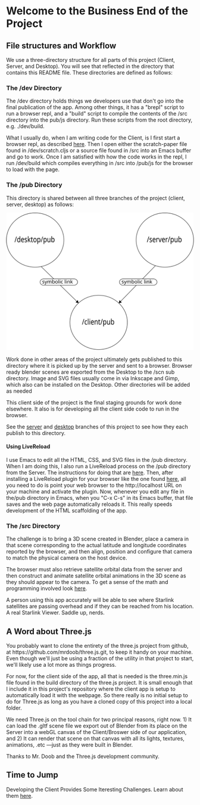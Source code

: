 <html>
<head></head>
<body>
<h1>Welcome to the Business End of the Project</h1>
<h2>File structures and Workflow</h1>
<p>We use a three-directory structure for all parts of this project (Client, Server, and Desktop).  You will see that reflected in the directory that contains this README file.  These directories are defined as follows:  

<h3>The /dev Directory</h3>
<p>The /dev directory holds things we developers use that don't go into the final publication of the app.  Among other things, it has a "brepl" script to run a browser repl, and a "build" script to compile the contents of the /src directory into the pub/js directory.  Run these scripts from the root directory, e.g. ./dev/build.</p>  

<p>What I usually do, when I am writing code for the Client, is I first start a browser repl, as described <a href="https://github.com/tecumsehcommunications/StarlinkViewer/tree/master/repls#the-client-browser-repl">here</a>.  Then I open either the scratch-paper file found in /dev/scratch.cljs or a source file found in /src into an Emacs buffer and go to work.  Once I am satisfied with how the code works in the repl, I run /dev/build which compiles everything in /src into /pub/js for the browser to load with the page.</p>

<h3>The /pub Directory </h3>
<p>This directory is shared between all three branches of the project (client, server, desktop) as follows:</p>
<img src="dev/fileStructure.svg"></img>
<p>Work done in other areas of the project ultimately gets published to this directory where it is picked up by the server and sent to a browser.  Browser ready blender scenes are exported from the Desktop to the /scn sub directory.  Image and SVG files usually come in via Inkscape and Gimp, which also can be installed on the Desktop.  Other directories will be added as needed</p>

<p>This client side of the project is the final staging grounds for work done elsewhere.  It also is for developing all the client side code to run in the browser.  </p>

<p>See the <a href="https://github.com/tecumsehcommunications/StarlinkViewer/tree/master/server">server</a> and <a href="https://github.com/tecumsehcommunications/StarlinkViewer/tree/master/desktop">desktop</a> branches of this project to see how they each publish to this directory.</p>

<h4>Using LiveReload</h4>

<p>I use Emacs to edit all the HTML, CSS, and SVG files in the /pub directory.  When I am doing this, I also run a LiveReload process on the /pub directory from the Server.  The instructions for doing that are <a href="">here</a>. Then, after installing a LiveReload plugin for your browser like the one found <a href="https://chrome.google.com/webstore/detail/livereload/jnihajbhpnppcggbcgedagnkighmdlei?hl=en">here</a>, all you need to do is point your web browser to the http://localhost URL on your machine and activate the plugin. Now, whenever you edit any file in the/pub directory in Emacs, when you "C-x C-s" in its Emacs buffer, that file saves and the web page automatically reloads it. This really speeds development of the HTML scaffolding of the app. </p> 

<h3>The /src Directory </h3>
<p>The challenge is to bring a 3D scene created in Blender, place a camera in that scene corresponding to the actual latitude and longitude coordinates reported by the browser, and then align, position and configure that camera to match the physical camera on the host device.</p>
<p>The browser must also retrieve satellite orbital data from the server and then construct and animate satellite orbital animations in the 3D scene as they should appear to the camera.  To get a sense of the math and programming involved look <a href="https://github.com/tecumsehcommunications/StarlinkViewer/tree/master/client/dev">here</a>.</p> 

 <p>A person using this app accurately will be able to see where Starlink satellites are passing overhead and if they can be reached from his location.  A real Starlink Viewer.  Saddle up, nerds.</p>

<h2>A Word about Three.js</h2>

<p>You probably want to clone the entirety of the three.js project from github, at https://github.com/mrdoob/three.js.git, 
to keep it handy on your machine. Even though we'll just be using a fraction of the utility in that project to start, we'll likely 
use a lot more as things progress.</p>  

<p>For now, for the client side of the app, all that is needed is the three.min.js file found in the build directory of the three.js 
project.  It is small enough that I include it in this project's repository where the client app is setup to automatically load it with 
the webpage. So there really is no initial setup to do for Three.js as long as you have a cloned copy of this project into a local folder.</p>

<p>We need Three.js on the tool chain for two principal reasons, right now.  1)  It can load the .gltf scene file we export out of Blender from its place on the Server into a webGL canvas of the Client/Broswer side of our application, and 2) It can render that scene on that canvas with all its lights, textures, animations, .etc —just as they were built in Blender. </p> 

<p>Thanks to Mr. Doob and the Three.js development community.</p>  

<h2>Time to Jump</h2>

<p>Developing the Client Provides Some Iteresting Challenges.  Learn about them <a href="https://github.com/tecumsehcommunications/StarlinkViewer/blob/master/client/dev/README.md">here</a>.</p>
  
</body>
</html>
